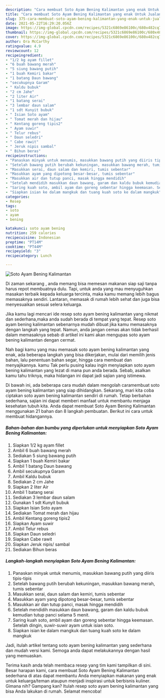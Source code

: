 ```yaml
---
description: "Cara membuat Soto Ayam Bening Kalimantan yang enak Untuk Jualan"
title: "Cara membuat Soto Ayam Bening Kalimantan yang enak Untuk Jualan"
slug: 375-cara-membuat-soto-ayam-bening-kalimantan-yang-enak-untuk-jualan
date: 2021-05-22T16:29:20.056Z
image: https://img-global.cpcdn.com/recipes/5321c6869e86100c/680x482cq70/soto-ayam-bening-kalimantan-foto-resep-utama.jpg
thumbnail: https://img-global.cpcdn.com/recipes/5321c6869e86100c/680x482cq70/soto-ayam-bening-kalimantan-foto-resep-utama.jpg
cover: https://img-global.cpcdn.com/recipes/5321c6869e86100c/680x482cq70/soto-ayam-bening-kalimantan-foto-resep-utama.jpg
author: Ora McCarthy
ratingvalue: 4.9
reviewcount: 12
recipeingredient:
- "1/2 kg ayam fillet"
- "6 buah bawang merah"
- "5 siung bawang putih"
- "1 buah Kemiri bakar"
- "1 batang Daun bawang"
- "secukupnya Garam"
- " Kaldu bubuk"
- "2 cm Jahe"
- "2 liter Air"
- "1 batang serai"
- "3 lembar daun salam"
- "1 sdt Kunyit bubuk"
- " Isian Soto ayam"
- " Tomat merah dan hijau"
- " Kentang goreng tipis2"
- " Ayam suwir"
- " Telur rebus"
- " Daun seledri"
- " Cabe rawit"
- " Jeruk nipis sambal"
- " Bihun beras"
recipeinstructions:
- "Panaskan minyak untuk menumis, masukkan bawang putih yang diiris tipis-tipis"
- "Setelah bawang putih berubah kekuningan, masukkan bawang merah, tumis sebentar"
- "Masukkan serai, daun salam dan kemiri, tumis sebentar"
- "Masukkan ayam yang dipotong besar-besar, tumis sebentar"
- "Masukkan air dan tutup panci, masak hingga mendidih"
- "Setelah mendidih masukkan daun bawang, garam dan kaldu bubuk kemudian tutup panci selama 5 menit."
- "Saring kuah soto, ambil ayam dan goreng sebentar hingga keemasan. Setelah dingin, suwir-suwir ayam untuk isian soto."
- "Siapkan isian ke dalam mangkuk dan tuang kuah soto ke dalam mangkuk"
categories:
- Resep
tags:
- soto
- ayam
- bening

katakunci: soto ayam bening 
nutrition: 259 calories
recipecuisine: Indonesian
preptime: "PT14M"
cooktime: "PT44M"
recipeyield: "3"
recipecategory: Lunch

---
```



![Soto Ayam Bening Kalimantan](https://img-global.cpcdn.com/recipes/5321c6869e86100c/680x482cq70/soto-ayam-bening-kalimantan-foto-resep-utama.jpg)

Di zaman  sekarang , anda memang bisa memesan makanan siap saji tanpa harus repot membuatnya dulu. Tapi, untuk anda yang mau menyuguhkan masakan terbaik kepada keluarga tercinta, maka kamu memang lebih bagus memasaknya sendiri. Lantaran, memasak di rumah lebih sehat dan juga bisa menyesuaikan sesuai selera keluarga.

Jika kamu lagi mencari ide resep soto ayam bening kalimantan yang nikmat dan sederhana,maka anda sudah berada di tempat yang tepat. Resep soto ayam bening kalimantan  sebenarnya mudah dibuat jika kamu memasaknya dengan langkah yang tepat. Namun, anda jangan cemas akan tidak berhasil dalam memasaknya 
sebab di artikel ini kami akan mengupas soto ayam bening kalimantan dengan cermat.  



Nah bagi kamu yang mau memasak soto ayam bening kalimantan yang enak, ada beberapa langkah yang bisa dikerjakan, mulai dari memilih jenis bahan, lalu penentuan bahan segar, hingga cara membuat dan menyajikannya. kamu Tak perlu pusing kalau ingin menyiapkan soto ayam bening kalimantan yang lezat di mana pun anda berada. Sebab, asalkan kamu  tahu triknya, maka hidangan ini dapat jadi sajian yang istimewa.

Di bawah ini, ada beberapa cara mudah dalam mengolah caramembuat soto ayam bening kalimantan yang siap dihidangkan. Sekarang, mari kita coba ciptakan soto ayam bening kalimantan sendiri di rumah. Tetap berbahan sederhana, sajian ini dapat memberi manfaat untuk membantu menjaga kesehatan tubuh kita. Anda dapat membuat Soto Ayam Bening Kalimantan menggunakan 21 bahan dan 8 langkah pembuatan. Berikut ini cara untuk membuat hidangannya.

<!--inarticleads1-->

##### Bahan-bahan dan bumbu yang diperlukan untuk menyiapkan Soto Ayam Bening Kalimantan:

1. Siapkan 1/2 kg ayam fillet
1. Ambil 6 buah bawang merah
1. Sediakan 5 siung bawang putih
1. Siapkan 1 buah Kemiri bakar
1. Ambil 1 batang Daun bawang
1. Ambil secukupnya Garam
1. Ambil  Kaldu bubuk
1. Sediakan 2 cm Jahe
1. Siapkan 2 liter Air
1. Ambil 1 batang serai
1. Sediakan 3 lembar daun salam
1. Gunakan 1 sdt Kunyit bubuk
1. Siapkan  Isian Soto ayam
1. Sediakan  Tomat merah dan hijau
1. Ambil  Kentang goreng tipis2
1. Siapkan  Ayam suwir
1. Ambil  Telur rebus
1. Siapkan  Daun seledri
1. Siapkan  Cabe rawit
1. Siapkan  Jeruk nipis/ sambal
1. Sediakan  Bihun beras




<!--inarticleads2-->

##### Langkah-langkah menyiapkan Soto Ayam Bening Kalimantan:

1. Panaskan minyak untuk menumis, masukkan bawang putih yang diiris tipis-tipis
1. Setelah bawang putih berubah kekuningan, masukkan bawang merah, tumis sebentar
1. Masukkan serai, daun salam dan kemiri, tumis sebentar
1. Masukkan ayam yang dipotong besar-besar, tumis sebentar
1. Masukkan air dan tutup panci, masak hingga mendidih
1. Setelah mendidih masukkan daun bawang, garam dan kaldu bubuk kemudian tutup panci selama 5 menit.
1. Saring kuah soto, ambil ayam dan goreng sebentar hingga keemasan. Setelah dingin, suwir-suwir ayam untuk isian soto.
1. Siapkan isian ke dalam mangkuk dan tuang kuah soto ke dalam mangkuk




Jadi, itulah artikel tentang  soto ayam bening kalimantan  yang sederhana dan mudah versi kami. Semoga anda dapat melakukannya dengan hasil yang memuaskan. 

Terima kasih anda telah membaca resep yang tim kami tampilkan di sini. Besar harapan kami, cara membuat  Soto Ayam Bening Kalimantan sederhana di atas dapat membantu Anda menyiapkan makanan yang enak untuk keluarga/teman ataupun menjadi inspirasi untuk berbisnis kuliner. Gimana nih? Gampang kan? Itulah resep soto ayam bening kalimantan yang bisa Anda lakukan di rumah. Selamat mencoba!

